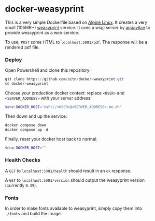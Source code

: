 # docker-weasyprint

This is a very simple Dockerfile based on [Alpine Linux](https://www.alpinelinux.org).  It creates a very small (105MB+) [weasyprint](https://github.com/Kozea/WeasyPrint) service.  It uses a wsgi server by [aquavitae](https://github.com/aquavitae/docker-weasyprint) to provide weasyprint as a web service.

To use, `POST` some HTML to `localhost:5001/pdf`.  The response will be a rendered pdf file.

### Deploy

Open Powershell and clone this repository:
```powershell
git clone https://github.com/sitn/docker-weasyprint.git
cd docker-weasyprint
```

Choose your production docker context: replace `<USER>` and `<SERVER_ADDRESS>` with your server address:

```powershell
$env:DOCKER_HOST="ssh://<USER>@<SERVER_ADDRESS>.ne.ch"
```

Then down and up the service:
```powershell
docker compose down
docker compose up -d
```

Finally, reset your docker host back to normal:
```powershell
$env:DOCKER_HOST=""
```

### Health Checks

A `GET` to `localhost:5001/health` should result in an `ok` response.

A `GET` to `localhost:5001/version` should output the weasyprint version (currently `0.39`).

### Fonts

In order to make fonts available to weasyprint, simply copy them into `./fonts` and build the image.
